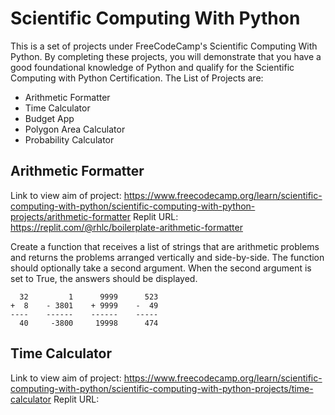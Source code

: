 # Scientific Computing With Python

This is a set of projects under FreeCodeCamp's Scientific Computing With Python.
By completing these projects, you will demonstrate that you have a good foundational knowledge of Python and qualify for the Scientific Computing with Python Certification.
The List of Projects are:

- Arithmetic Formatter
- Time Calculator
- Budget App
- Polygon Area Calculator
- Probability Calculator

## Arithmetic Formatter

Link to view aim of project: https://www.freecodecamp.org/learn/scientific-computing-with-python/scientific-computing-with-python-projects/arithmetic-formatter
Replit URL: https://replit.com/@rhlc/boilerplate-arithmetic-formatter

Create a function that receives a list of strings that are arithmetic problems and returns the problems arranged vertically and side-by-side. The function should optionally take a second argument. When the second argument is set to True, the answers should be displayed.

      32         1      9999      523
    +  8    - 3801    + 9999    -  49
    ----    ------    ------    -----
      40     -3800     19998      474
      
## Time Calculator

Link to view aim of project: https://www.freecodecamp.org/learn/scientific-computing-with-python/scientific-computing-with-python-projects/time-calculator
Replit URL: 

